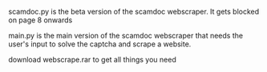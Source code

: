 scamdoc.py is the beta version of the scamdoc webscraper. It gets blocked on page 8 onwards

main.py is the main version of the scamdoc webscraper that needs the user's input to solve the captcha and scrape a website.

download webscrape.rar to get all things you need
